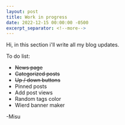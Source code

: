 ```yaml
---
layout: post
title: Work in progress
date: 2022-12-15 00:00:00 -0500
excerpt_separator: <!--more-->
---
```


Hi, in this section i'll write all my blog updates.
<!--more-->

To do list:
- ~~News page~~
- ~~Categorized posts~~
- ~~Up / down buttons~~
- Pinned posts
- Add post views
- Random tags color 
- Wierd banner maker

-Misu